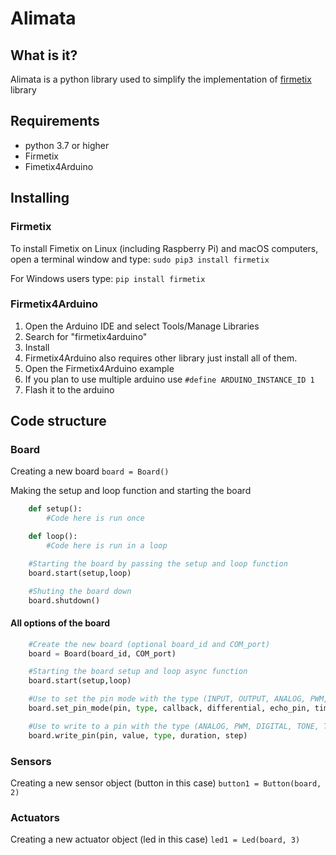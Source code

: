 # Alimata

## What is it?

Alimata is a python library used to simplify the implementation of [firmetix](https://github.com/Nilon123456789/firmetix) library

## Requirements

- python 3.7 or higher
- Firmetix
- Fimetix4Arduino

## Installing

### Firmetix

To install Fimetix on Linux (including Raspberry Pi) and macOS computers, open a terminal window and type: `sudo pip3 install firmetix`

For Windows users type: `pip install firmetix`

### Firmetix4Arduino

1. Open the Arduino IDE and select Tools/Manage Libraries
2. Search for "firmetix4arduino"
3. Install
4. Firmetix4Arduino also requires other library just install all of them.
5. Open the Firmetix4Arduino example
6. If you plan to use multiple arduino use `#define ARDUINO_INSTANCE_ID 1`
7. Flash it to the arduino

## Code structure

### Board

Creating a new board
`board = Board()`

Making the setup and loop function and starting the board

```python
    def setup():
        #Code here is run once

    def loop():
        #Code here is run in a loop

    #Starting the board by passing the setup and loop function
    board.start(setup,loop)

    #Shuting the board down
    board.shutdown()
```

#### All options of the board

```python
    #Create the new board (optional board_id and COM_port)
    board = Board(board_id, COM_port)

    #Starting the board setup and loop async function
    board.start(setup,loop)

    #Use to set the pin mode with the type (INPUT, OUTPUT, ANALOG, PWM, SONAR)
    board.set_pin_mode(pin, type, callback, differential, echo_pin, timeout, sensor_type, min_pulse, max_pulse)

    #Use to write to a pin with the type (ANALOG, PWM, DIGITAL, TONE, TONE_CONTINUOUS, TONE_STOP, SERVO, STEPPER)
    board.write_pin(pin, value, type, duration, step)
```

### Sensors

Creating a new sensor object (button in this case)
`button1 = Button(board, 2)`

### Actuators

Creating a new actuator object (led in this case)
`led1 = Led(board, 3)`
